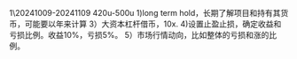 1\20241009-20241109   420u-500u
1)long term hold，长期了解项目和持有其货币，可能要以年来计算
3）大资本杠杆借币，10x.
4)设置止盈止损，确定收益和亏损比例。收益10%，亏损5%。
5）市场行情动向，比如整体的亏损和涨的比例。
